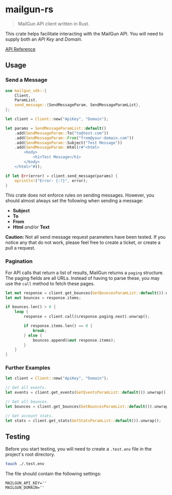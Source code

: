 # mailgun-rs

> MailGun API client written in Rust.

This crate helps facilitate interacting with the MailGun API. You will need
to supply both an *API Key* and *Domain*.

[API Reference](https://documentation.mailgun.com/en/latest/api_reference.html)

## Usage

### Send a Message

```rust
use mailgun_sdk::{
    Client,
    ParamList,
    send_message::{SendMessageParam, SendMessageParamList},
};

let client = Client::new("ApiKey", "Domain");

let params = SendMessageParamList::default()
    .add(SendMessageParam::To("to@test.com"))
    .add(SendMessageParam::From("from@your-domain.com"))
    .add(SendMessageParam::Subject("Test Message"))
    .add(SendMessageParam::Html(r#"<html>
        <body>
            <h1>Test Message</h1>
        </body>
    </html>"#));

if let Err(error) = client.send_message(params) {
    eprintln!("Error: {:?}", error);
}
```

This crate does not enforce rules on sending messages. However, you should
almost always set the following when sending a message:

- **Subject**
- **To**
- **From**
- **Html** _and/or_ **Text**

**Caution:** Not all send message request parameters have been tested. If
you notice any that do not work, please feel free to create a ticket, or
create a pull a request.

### Pagination

For API calls that return a list of results, MailGun returns a `paging`
structure. The paging fields are all URLs. Instead of having to parse these,
you may use the `call` method to fetch these pages.

```rust
let mut response = client.get_bounces(GetBouncesParamList::default()).unwrap();
let mut bounces = response.items;

if bounces.len() > 0 {
    loop {
        response = client.call(&response.paging.next).unwrap();

        if response.items.len() == 0 {
            break;
        } else {
            bounces.append(&mut response.items);
        }
    }
}
```

### Further Examples

```rust
let client = Client::new("ApiKey", "Domain");

// Get all events.
let events = client.get_events(GetEventsParamList::default()).unwrap();

// Get all bounces.
let bounces = client.get_bounces(GetBouncesParamList::default()).unwrap();

// Get account stats.
let stats = client.get_stats(GetStatsParamList::default()).unwrap();
```

## Testing

Before you start testing, you will need to create a `.test.env` file in the project's root directory.

```bash
touch ./.test.env
```

The file should contain the following settings:

```
MAILGUN_API_KEY=''
MAILGUN_DOMAIN=''
```
